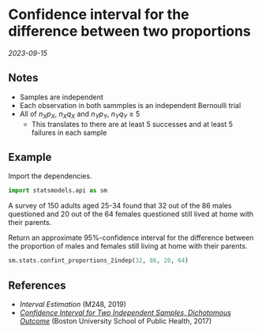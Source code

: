 # Confidence interval for the difference between two proportions

*2023-09-15*

## Notes

- Samples are independent
- Each observation in both sammples is an independent Bernoulli trial
- All of *n*<sub>*X*</sub>*p*<sub>*X*</sub>, *n*<sub>*X*</sub>*q*<sub>*X*</sub> and *n*<sub>*Y*</sub>*p*<sub>*Y*</sub>, *n*<sub>*Y*</sub>*q*<sub>*Y*</sub> ≥ 5
  - This translates to there are at least 5 successes and at least 5 failures in each sample

## Example

Import the dependencies.

```python
import statsmodels.api as sm
```

A survey of 150 adults aged 25-34 found that 32 out of the 86 males questioned and 20 out of the 64 females questioned still lived at home with their parents.

Return an approximate 95%-confidence interval for the difference between the proportion of males and females still living at home with their parents.

```python
sm.stats.confint_proportions_2indep(32, 86, 20, 64)
```

## References

- *Interval Estimation* (M248, 2019)
- *[Confidence Interval for Two Independent Samples, Dichotomous Outcome](https://sphweb.bumc.bu.edu/otlt/mph-modules/bs/bs704_confidence_intervals/BS704_Confidence_Intervals7.html#headingtaglink_1)* (Boston University School of Public Health, 2017)
